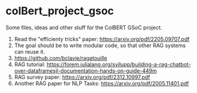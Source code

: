 # colBert_project_gsoc
Some files, ideas and other stuff for the ColBERT GSoC project.

1. Read the "efficienty tricks" paper: https://arxiv.org/pdf/2205.09707.pdf
2. The goal should be to write modular code, so that other RAG systems can reuse it.
3. https://github.com/bclavie/ragatouille
4. RAG tutorial: https://forem.julialang.org/svilupp/building-a-rag-chatbot-over-dataframesjl-documentation-hands-on-guide-449m
5. RAG survey paper: https://arxiv.org/pdf/2312.10997.pdf
6. Another RAG paper for NLP Tasks: https://arxiv.org/pdf/2005.11401.pdf
